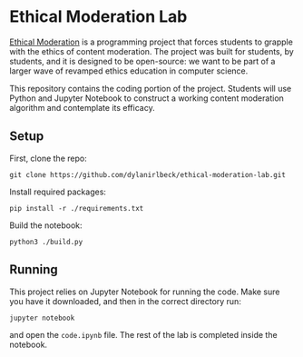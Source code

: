 # Ethical Moderation Lab

[Ethical Moderation](https://dylanirlbeck.github.io/ethical-moderation/project#part-2-the-consequences-of-naivety) is a programming project that forces students to grapple with the ethics of content moderation. The project was built for students, by students, and it is designed to be open-source: we want to be part of a larger wave of revamped ethics education in computer science.

This repository contains the coding portion of the project. Students will use Python and Jupyter Notebook to construct a working content moderation algorithm and contemplate its efficacy.

## Setup

First, clone the repo:

```
git clone https://github.com/dylanirlbeck/ethical-moderation-lab.git
```

Install required packages:

```
pip install -r ./requirements.txt
```

Build the notebook:

```
python3 ./build.py
```

## Running

This project relies on Jupyter Notebook for running the code. Make sure you have it downloaded, and then in the correct directory run:

```
jupyter notebook
```

and open the `code.ipynb` file. The rest of the lab is completed inside the notebook.
